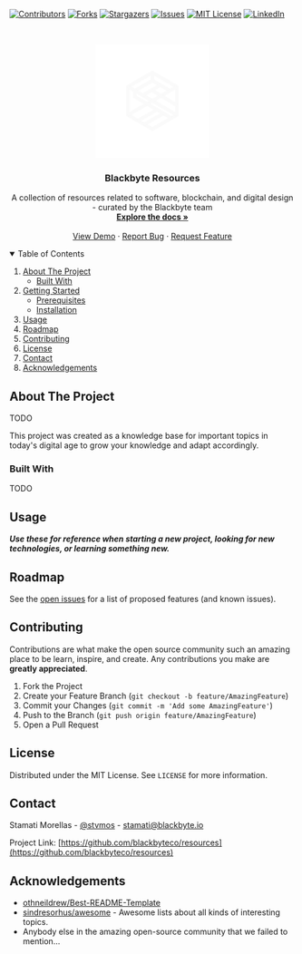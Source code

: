 <!-- PROJECT SHIELDS -->
<!--
*** I'm using markdown "reference style" links for readability.
*** Reference links are enclosed in brackets [ ] instead of parentheses ( ).
*** See the bottom of this document for the declaration of the reference variables
*** for contributors-url, forks-url, etc. This is an optional, concise syntax you may use.
*** https://www.markdownguide.org/basic-syntax/#reference-style-links
-->
[![Contributors][contributors-shield]][contributors-url]
[![Forks][forks-shield]][forks-url]
[![Stargazers][stars-shield]][stars-url]
[![Issues][issues-shield]][issues-url]
[![MIT License][license-shield]][license-url]
[![LinkedIn][linkedin-shield]][linkedin-url]



<!-- PROJECT LOGO -->
<br />
<p align="center">
  <a href="https://github.com/blackbyteco/resources">
    <img src="img/logo.png" alt="Logo" width="200" height="200">
  </a>

  <h3 align="center">Blackbyte Resources</h3>

  <p align="center">
    A collection of resources related to software, blockchain, and digital design - curated by the Blackbyte team
    <br />
    <a href="https://github.com/blackbyteco/resources"><strong>Explore the docs »</strong></a>
    <br />
    <br />
    <a href="https://github.com/blackbyteco/resources">View Demo</a>
    ·
    <a href="https://github.com/blackbyteco/resources/issues">Report Bug</a>
    ·
    <a href="https://github.com/blackbyteco/resources/issues">Request Feature</a>
  </p>
</p>



<!-- TABLE OF CONTENTS -->
<details open="open">
  <summary>Table of Contents</summary>
  <ol>
    <li>
      <a href="#about-the-project">About The Project</a>
      <ul>
        <li><a href="#built-with">Built With</a></li>
      </ul>
    </li>
    <li>
      <a href="#getting-started">Getting Started</a>
      <ul>
        <li><a href="#prerequisites">Prerequisites</a></li>
        <li><a href="#installation">Installation</a></li>
      </ul>
    </li>
    <li><a href="#usage">Usage</a></li>
    <li><a href="#roadmap">Roadmap</a></li>
    <li><a href="#contributing">Contributing</a></li>
    <li><a href="#license">License</a></li>
    <li><a href="#contact">Contact</a></li>
    <li><a href="#acknowledgements">Acknowledgements</a></li>
  </ol>
</details>



<!-- ABOUT THE PROJECT -->
## About The Project

TODO

This project was created as a knowledge base for important topics in today's digital age to grow your knowledge and adapt accordingly.

### Built With

TODO

<!-- USAGE EXAMPLES -->
## Usage

***Use these for reference when starting a new project, looking for new technologies, or learning something new.***

<!-- ROADMAP -->
## Roadmap

See the [open issues](https://github.com/blackbyteco/resources/issues) for a list of proposed features (and known issues).

<!-- CONTRIBUTING -->
## Contributing

Contributions are what make the open source community such an amazing place to be learn, inspire, and create. Any contributions you make are **greatly appreciated**.

1. Fork the Project
2. Create your Feature Branch (`git checkout -b feature/AmazingFeature`)
3. Commit your Changes (`git commit -m 'Add some AmazingFeature'`)
4. Push to the Branch (`git push origin feature/AmazingFeature`)
5. Open a Pull Request

<!-- LICENSE -->
## License

Distributed under the MIT License. See `LICENSE` for more information.

<!-- CONTACT -->
## Contact

Stamati Morellas - [@stvmos](https://twitter.com/stvmos) - stamati@blackbyte.io

Project Link: [https://github.com/blackbyteco/resources](https://github.com/blackbyteco/resources)

<!-- ACKNOWLEDGEMENTS -->
## Acknowledgements
* [othneildrew/Best-README-Template](https://github.com/othneildrew/Best-README-Template)
* [sindresorhus/awesome](https://github.com/sindresorhus/awesome) - Awesome lists about all kinds of interesting topics.
* Anybody else in the amazing open-source community that we failed to mention...


<!-- MARKDOWN LINKS & IMAGES -->
<!-- https://www.markdownguide.org/basic-syntax/#reference-style-links -->
[contributors-shield]: https://img.shields.io/github/contributors/othneildrew/Best-README-Template.svg?style=for-the-badge
[contributors-url]: https://github.com/othneildrew/Best-README-Template/graphs/contributors
[forks-shield]: https://img.shields.io/github/forks/othneildrew/Best-README-Template.svg?style=for-the-badge
[forks-url]: https://github.com/othneildrew/Best-README-Template/network/members
[stars-shield]: https://img.shields.io/github/stars/othneildrew/Best-README-Template.svg?style=for-the-badge
[stars-url]: https://github.com/othneildrew/Best-README-Template/stargazers
[issues-shield]: https://img.shields.io/github/issues/othneildrew/Best-README-Template.svg?style=for-the-badge
[issues-url]: https://github.com/othneildrew/Best-README-Template/issues
[license-shield]: https://img.shields.io/github/license/othneildrew/Best-README-Template.svg?style=for-the-badge
[license-url]: https://github.com/othneildrew/Best-README-Template/blob/master/LICENSE.txt
[linkedin-shield]: https://img.shields.io/badge/-LinkedIn-black.svg?style=for-the-badge&logo=linkedin&colorB=555
[linkedin-url]: https://linkedin.com/in/stamatimorellas
[product-screenshot]: images/screenshot.png
